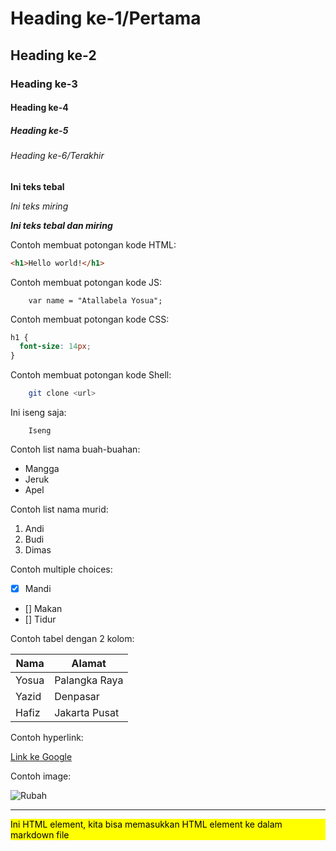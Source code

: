 # Heading ke-1/Pertama

## Heading ke-2

### Heading ke-3

#### Heading ke-4

##### Heading ke-5

###### Heading ke-6/Terakhir

**Ini teks tebal**

_Ini teks miring_

**_Ini teks tebal dan miring_**

Contoh membuat potongan kode HTML:

```html
<h1>Hello world!</h1>
```

Contoh membuat potongan kode JS:

```JS
    var name = "Atallabela Yosua";
```

Contoh membuat potongan kode CSS:

```css
h1 {
  font-size: 14px;
}
```

Contoh membuat potongan kode Shell:

```sh
    git clone <url>
```

Ini iseng saja:

```
    Iseng
```

Contoh list nama buah-buahan:

- Mangga
- Jeruk
- Apel

Contoh list nama murid:

1. Andi
2. Budi
3. Dimas

Contoh multiple choices:

- [x] Mandi
- [] Makan
- [] Tidur

Contoh tabel dengan 2 kolom:

| Nama  | Alamat        |
| ----- | ------------- |
| Yosua | Palangka Raya |
| Yazid | Denpasar      |
| Hafiz | Jakarta Pusat |

Contoh hyperlink:

[Link ke Google](https://google.com)

Contoh image:

![Rubah](https://justanaivedreamer.files.wordpress.com/2018/07/11.png)

---

<div style="background-color: yellow; color: black;">
    <p>
        Ini HTML element, kita bisa memasukkan HTML element ke dalam markdown file
    </p>
</div>

